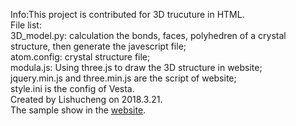 Info:This project is contributed for 3D trucuture in HTML.<br>
File list:<br>
3D_model.py: calculation the bonds, faces, polyhedren of a crystal structure, then generate the javescript file;<br>
atom.config: crystal structure file;<br>
modula.js: Using three.js to draw the 3D structure in website;<br>
jquery.min.js and three.min.js are the script of website;<br>
style.ini is the config of Vesta.<br>
Created by Lishucheng on 2018.3.21.<br>
The sample show in the [website](http://www.pkusam.com/bdm/material.html?id=738697).<br>
